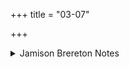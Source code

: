 +++
title = "03-07"

+++

<details><summary>Jamison Brereton Notes</summary>

Hoffmann (Injunk., 194-97) translates and comments on these verses.
</details>
